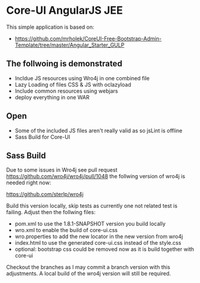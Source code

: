 # Core-UI AngularJS JEE

This simple application is based on:
- https://github.com/mrholek/CoreUI-Free-Bootstrap-Admin-Template/tree/master/Angular_Starter_GULP

## The follwoing is demonstrated

- Incldue JS resources using Wro4j in one combined file
- Lazy Loading of files CSS & JS with oclazyload
- Include common resources using webjars
- deploy everything in one WAR

## Open

- Some of the included JS files aren't really valid as so jsLint is offline
- Sass Build for Core-UI

## Sass Build

Due to some issues in Wro4j see pull request https://github.com/wro4j/wro4j/pull/1048 the follwing version of wro4j is needed right now:

https://github.com/sterlp/wro4j

Build this version locally, skip tests as currently one not related test is failing. Adjust then the follwing files:

- pom.xml to use the 1.8.1-SNAPSHOT version you build locally
- wro.xml to enable the build of core-ui.css
- wro.properties to add the new locator in the new version from wro4j
- index.html to use the generated core-ui.css instead of the style.css
- optional: bootstrap css could be removed now as it is build together with core-ui

Checkout the branches as I may commit a branch version with this adjustments. A local build of the wro4j version will still be required.